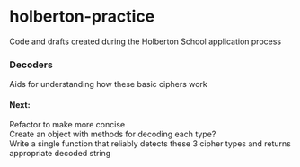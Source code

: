 # holberton-practice
Code and drafts created during the Holberton School application process

### Decoders
Aids for understanding how these basic ciphers work

#### Next:

Refactor to make more concise  
Create an object with methods for decoding each type?  
Write a single function that reliably detects these 3 cipher types and returns appropriate decoded string  
